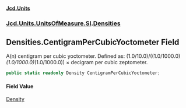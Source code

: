 #### [Jcd.Units](index.md 'index')
### [Jcd.Units.UnitsOfMeasure.SI](Jcd.Units.UnitsOfMeasure.SI.md 'Jcd.Units.UnitsOfMeasure.SI').[Densities](Densities.md 'Jcd.Units.UnitsOfMeasure.SI.Densities')

## Densities.CentigramPerCubicYoctometer Field

A(n) centigram per cubic yoctometer. Defined as: (1.0/10.0)/((1.0/1000.0)*(1.0/1000.0)*(1.0/1000.0)) × decigram per cubic zeptometer.

```csharp
public static readonly Density CentigramPerCubicYoctometer;
```

#### Field Value
[Density](Density.md 'Jcd.Units.UnitTypes.Density')